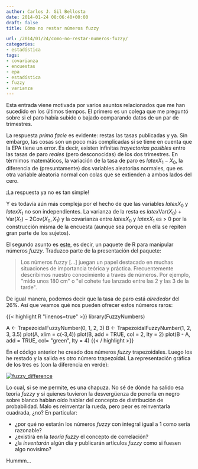```yaml
---
author: Carlos J. Gil Bellosta
date: 2014-01-24 08:06:40+00:00
draft: false
title: Cómo no restar números fuzzy

url: /2014/01/24/como-no-restar-numeros-fuzzy/
categories:
- estadística
tags:
- covarianza
- encuestas
- epa
- estadística
- fuzzy
- varianza
---
```


Esta entrada viene motivada por varios asuntos relacionados que me han sucedido en los últimos tiempos. El primero es un colega que me preguntó sobre si el paro había subido o bajado comparando datos de un par de trimestres.

La respuesta _prima facie_ es evidente: restas las tasas publicadas y ya. Sin embargo, las cosas son un poco más complicadas si se tiene en cuenta que la EPA tiene un error. Es decir, existen infinitas _trayectorias posibles_ entre las tasas de paro _reales_ (pero desconocidas) de los dos trimestres. En térmimos matemáticos, la variación de la tasa de paro es $latex X_1 - X_0$, la diferencia de (presuntamente) dos variables aleatorias normales, que es otra variable aleatoria normal con colas que se extienden a ambos lados del cero.

¡La respuesta ya no es tan simple!

Y es todavía aún más compleja por el hecho de que las variables $latex X_0$ y $latex X_1$ no son independientes. La varianza de la resta es $latex \text{Var}(X_0) + \text{Var}(X_1) - 2 \text{Cov}(X_0, X_1)$ y la covarianza entre $latex X_0$ y $latex X_1$ es > 0 por la construcción misma de la encuesta (aunque sea porque en ella se repiten gran parte de los sujetos).

El segundo asunto es [este](https://github.com/Rexamine/FuzzyNumbers), es decir, un paquete de R para manipular números _fuzzy_. Traduzco parte de la presentación del paquete:

> Los números fuzzy [...] juegan un papel destacado en muchas situaciones de importancia teórica y práctica. Frecuentemente describimos nuestro conocimiento a través de números. Por ejemplo, "mido unos 180 cm" o "el cohete fue lanzado entre las 2 y las 3 de la tarde".

De igual manera, podemos decir que la tasa de paro está _alrededor_ del 26%. Así que veamos qué nos pueden ofrecer estos números raros:

{{< highlight R "linenos=true" >}}
library(FuzzyNumbers)

A <- TrapezoidalFuzzyNumber(0, 1, 2, 3)
B <- TrapezoidalFuzzyNumber(1, 2, 3, 3.5)
plot(A, xlim = c(-3,4))
plot(B, add = TRUE, col = 2, lty = 2)
plot(B - A, add = TRUE, col= "green", lty = 4)
{{< / highlight >}}

En el código anterior he creado dos números _fuzzy_ trapezoidales. Luego los he restado y la salida es otro número trapezoidal. La representación gráfica de los tres es (con la diferencia en verde):

[![fuzzy_difference](/wp-uploads/2014/01/fuzzy_difference.png)
](/wp-uploads/2014/01/fuzzy_difference.png)

Lo cual, si se me permite, es una chapuza. No sé de dónde ha salido esa teoría _fuzzy_ y si quienes tuvieron la desvergüenza de ponerla en negro sobre blanco habían oído hablar del concepto de distribución de probabilidad. Malo es reinventar la rueda, pero peor es reinventarla cuadrada, ¿no? En particular:

* ¿por qué no estarán los números _fuzzy_ con integral igual a 1 como sería razonable?
* ¿existirá en la _teoría fuzzy_ el concepto de correlación?
* ¿la _inventarán_ algún día y publicarán artículos _fuzzy_ como si fuesen algo novísimo?

Hummm...
